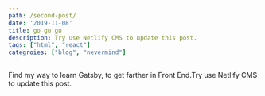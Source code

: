 ```yaml
---
path: /second-post/
date: '2019-11-08'
title: go go go
description: Try use Netlify CMS to update this post.
tags: ["html", "react"]
categroies: ["blog", "nevermind"]
---
```


Find my way to learn Gatsby, to get farther in Front End.Try use Netlify CMS to update this post.
